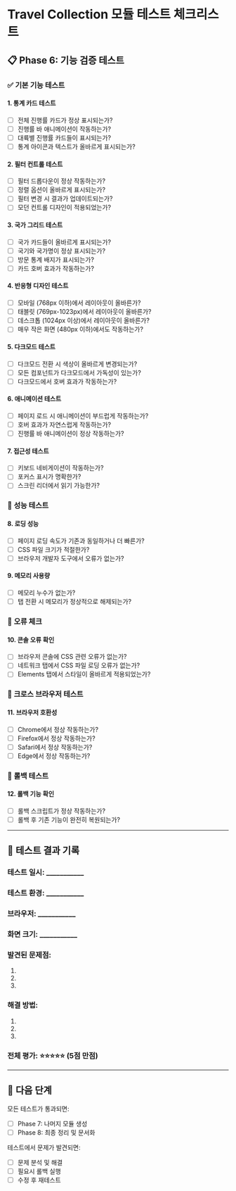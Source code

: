 # Travel Collection 모듈 테스트 체크리스트

## 📋 Phase 6: 기능 검증 테스트

### ✅ **기본 기능 테스트**

#### **1. 통계 카드 테스트**
- [ ] 전체 진행률 카드가 정상 표시되는가?
- [ ] 진행률 바 애니메이션이 작동하는가?
- [ ] 대륙별 진행률 카드들이 표시되는가?
- [ ] 통계 아이콘과 텍스트가 올바르게 표시되는가?

#### **2. 필터 컨트롤 테스트**
- [ ] 필터 드롭다운이 정상 작동하는가?
- [ ] 정렬 옵션이 올바르게 표시되는가?
- [ ] 필터 변경 시 결과가 업데이트되는가?
- [ ] 모던 컨트롤 디자인이 적용되었는가?

#### **3. 국가 그리드 테스트**
- [ ] 국가 카드들이 올바르게 표시되는가?
- [ ] 국기와 국가명이 정상 표시되는가?
- [ ] 방문 통계 배지가 표시되는가?
- [ ] 카드 호버 효과가 작동하는가?

#### **4. 반응형 디자인 테스트**
- [ ] 모바일 (768px 이하)에서 레이아웃이 올바른가?
- [ ] 태블릿 (769px-1023px)에서 레이아웃이 올바른가?
- [ ] 데스크톱 (1024px 이상)에서 레이아웃이 올바른가?
- [ ] 매우 작은 화면 (480px 이하)에서도 작동하는가?

#### **5. 다크모드 테스트**
- [ ] 다크모드 전환 시 색상이 올바르게 변경되는가?
- [ ] 모든 컴포넌트가 다크모드에서 가독성이 있는가?
- [ ] 다크모드에서 호버 효과가 작동하는가?

#### **6. 애니메이션 테스트**
- [ ] 페이지 로드 시 애니메이션이 부드럽게 작동하는가?
- [ ] 호버 효과가 자연스럽게 작동하는가?
- [ ] 진행률 바 애니메이션이 정상 작동하는가?

#### **7. 접근성 테스트**
- [ ] 키보드 네비게이션이 작동하는가?
- [ ] 포커스 표시가 명확한가?
- [ ] 스크린 리더에서 읽기 가능한가?

### 🔧 **성능 테스트**

#### **8. 로딩 성능**
- [ ] 페이지 로딩 속도가 기존과 동일하거나 더 빠른가?
- [ ] CSS 파일 크기가 적절한가?
- [ ] 브라우저 개발자 도구에서 오류가 없는가?

#### **9. 메모리 사용량**
- [ ] 메모리 누수가 없는가?
- [ ] 탭 전환 시 메모리가 정상적으로 해제되는가?

### 🚨 **오류 체크**

#### **10. 콘솔 오류 확인**
- [ ] 브라우저 콘솔에 CSS 관련 오류가 없는가?
- [ ] 네트워크 탭에서 CSS 파일 로딩 오류가 없는가?
- [ ] Elements 탭에서 스타일이 올바르게 적용되었는가?

### 📱 **크로스 브라우저 테스트**

#### **11. 브라우저 호환성**
- [ ] Chrome에서 정상 작동하는가?
- [ ] Firefox에서 정상 작동하는가?
- [ ] Safari에서 정상 작동하는가?
- [ ] Edge에서 정상 작동하는가?

### 🔄 **롤백 테스트**

#### **12. 롤백 기능 확인**
- [ ] 롤백 스크립트가 정상 작동하는가?
- [ ] 롤백 후 기존 기능이 완전히 복원되는가?

---

## 📝 **테스트 결과 기록**

### **테스트 일시**: ___________
### **테스트 환경**: ___________
### **브라우저**: ___________
### **화면 크기**: ___________

### **발견된 문제점**:
1. 
2. 
3. 

### **해결 방법**:
1. 
2. 
3. 

### **전체 평가**: ⭐⭐⭐⭐⭐ (5점 만점)

---

## 🎯 **다음 단계**

모든 테스트가 통과되면:
- [ ] Phase 7: 나머지 모듈 생성
- [ ] Phase 8: 최종 정리 및 문서화

테스트에서 문제가 발견되면:
- [ ] 문제 분석 및 해결
- [ ] 필요시 롤백 실행
- [ ] 수정 후 재테스트

